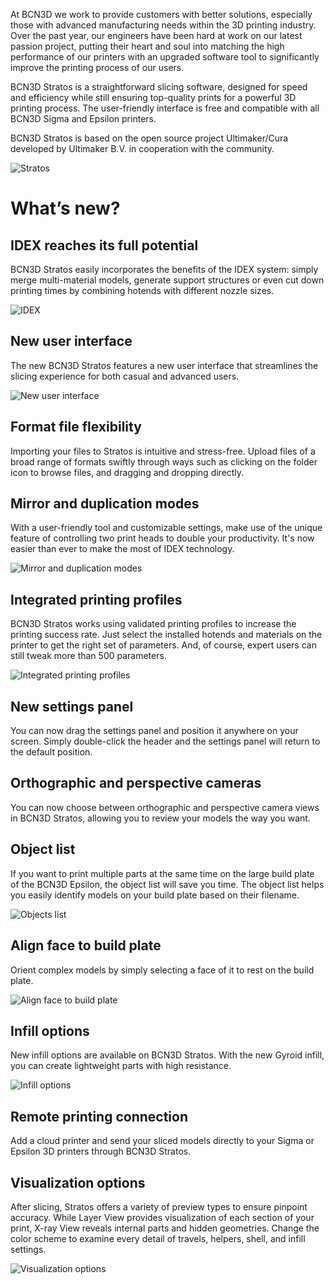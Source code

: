 At BCN3D we work to provide customers with better solutions, especially those with advanced manufacturing needs within the 3D printing industry. Over the past year, our engineers have been hard at work on our latest passion project, putting their heart and soul into matching the high performance of our printers with an upgraded software tool to significantly improve the printing process of our users.

BCN3D Stratos is a straightforward slicing software, designed for speed and efficiency while still ensuring top-quality prints for a powerful 3D printing process. The user-friendly interface is free and compatible with all BCN3D Sigma and Epsilon printers.

BCN3D Stratos is based on the open source project Ultimaker/Cura developed by Ultimaker B.V. in cooperation with the community.

![Stratos](https://www.bcn3d.com/wp-content/uploads/2021/07/Image-1-600x329.jpg)


# What’s new?
## IDEX reaches its full potential
BCN3D Stratos easily incorporates the benefits of the IDEX system: simply merge multi-material models, generate support structures or even cut down printing times by combining hotends with different nozzle sizes.

![IDEX](https://www.bcn3d.com/wp-content/uploads/2021/07/Image-2.jpg)

## New user interface
The new BCN3D Stratos features a new user interface that streamlines the slicing experience for both casual and advanced users.

![New user interface](https://www.bcn3d.com/wp-content/uploads/2021/07/Image-3-600x329.jpg)


## Format file flexibility
Importing your files to Stratos is intuitive and stress-free. Upload files of a broad range of formats swiftly through ways such as clicking on the folder icon to browse files, and dragging and dropping directly.



## Mirror and duplication modes
With a user-friendly tool and customizable settings, make use of the unique feature of controlling two print heads to double your productivity. It's now easier than ever to make the most of IDEX technology.

![Mirror and duplication modes](https://www.bcn3d.com/wp-content/uploads/2021/07/Image-5.jpg)



## Integrated printing profiles
BCN3D Stratos works using validated printing profiles to increase the printing success rate. Just select the installed hotends and materials on the printer to get the right set of parameters. And, of course, expert users can still tweak more than 500 parameters.

![Integrated printing profiles](https://www.bcn3d.com/wp-content/uploads/2021/07/Image-6-600x318.jpg)



## New settings panel
You can now drag the settings panel and position it anywhere on your screen. Simply double-click the header and the settings panel will return to the default position.




## Orthographic and perspective cameras
You can now choose between orthographic and perspective camera views in BCN3D Stratos, allowing you to review your models the way you want.



## Object list
If you want to print multiple parts at the same time on the large build plate of the BCN3D Epsilon, the object list will save you time. The object list helps you easily identify models on your build plate based on their filename.

![Objects list](https://www.bcn3d.com/wp-content/uploads/2021/07/Image-9.gif)


## Align face to build plate
Orient complex models by simply selecting a face of it to rest on the build plate.

![Align face to build plate](https://www.bcn3d.com/wp-content/uploads/2021/07/Image-10-600x338.gif)


## Infill options
New infill options are available on BCN3D Stratos. With the new Gyroid infill, you can create lightweight parts with high resistance.

![Infill options](https://www.bcn3d.com/wp-content/uploads/2021/07/Image-11.jpg)


## Remote printing connection
Add a cloud printer and send your sliced models directly to your Sigma or Epsilon 3D printers through BCN3D Stratos.

## Visualization options
After slicing, Stratos offers a variety of preview types to ensure pinpoint accuracy. While Layer View provides visualization of each section of your print, X-ray View reveals internal parts and hidden geometries. Change the color scheme to examine every detail of travels, helpers, shell, and infill settings.

![Visualization options](https://www.bcn3d.com/wp-content/uploads/2021/07/Image-12-1-600x318.jpg)



